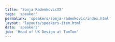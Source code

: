 ```yaml
---
title: 'Sonja RadenkovicXX'
tags: 'speaker'
permalink: 'speakers/sonja-radenkovic/index.html'
layout: 'layouts/speakers-item.html'
data: 'speakers'
job: 'Head of UX Design at TomTom'
---
```

